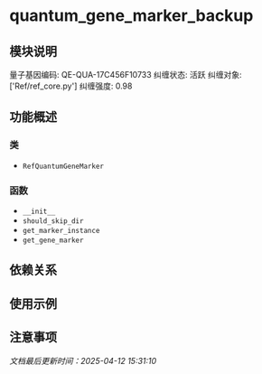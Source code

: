 # quantum_gene_marker_backup

## 模块说明
量子基因编码: QE-QUA-17C456F10733
纠缠状态: 活跃
纠缠对象: ['Ref/ref_core.py']
纠缠强度: 0.98

## 功能概述

### 类

- `RefQuantumGeneMarker`

### 函数

- `__init__`
- `should_skip_dir`
- `get_marker_instance`
- `get_gene_marker`

## 依赖关系

## 使用示例

## 注意事项

*文档最后更新时间：2025-04-12 15:31:10*